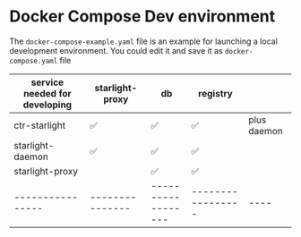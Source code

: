 # Docker Compose Dev environment

The `docker-compose-example.yaml` file is an example for launching a local development environment.
You could edit it and save it as `docker-compose.yaml` file

| service needed for developing | starlight-proxy | db                 | registry          |             |
| ----------------------------- | --------------- | ------------------ | ----------------- | ----------- |
| ctr-starlight                 | ✅               | ✅                  | ✅                 | plus daemon |
| starlight-daemon              | ✅               | ✅                  | ✅                 |             |
| starlight-proxy               |                 | ✅                  | ✅                 |             |
| ----------------              | --------------- | ------------------ | ----------------- | ----        |

